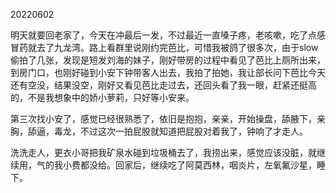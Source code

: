 20220602

明天就要回老家了，今天在冲最后一发，不过最近一直嗓子疼，老咳嗽，吃了点感冒药就去了九龙湾。路上看群里说刚约完芭比，可惜我被鸽了很多次，由于slow偷拍了几张，发现是短发刘海的妹子，刚好带房的过程中看见了芭比上厕所出来，到房门口，也刚好碰到小安下钟带客人出去，我拍了拍她，我让部长问下芭比今天还有空没，结果没空，刚好又看见芭比走过去，还回头看了我一眼，赶紧还挺高的，不是我想象中的娇小萝莉，只好等小安来。

第三次找小安了，感觉已经很熟悉了，依旧是抱抱，亲亲，开始操盘，舔腋下，亲胸，舔逼，毒龙，不过这次一拍屁股就知道把屁股对着我了，钟响了才走人。

洗洗走人，更衣小哥把我矿泉水碰到垃圾桶去了，我捞出来，感觉应该没脏，就继续用，气的我小费都没给。回家后，继续吃了阿莫西林，咽炎片，左氧氟沙星，睡下。

